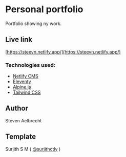 # Personal portfolio

Portfolio showing ny work.

## Live link

[https://steevn.netlify.app/](https://steevn.netlify.app/)

### Technologies used:

- [Netlify CMS](https://www.netlifycms.org/)
- [Eleventy](https://www.11ty.dev/)
- [Alpine.js](https://github.com/alpinejs/alpine)
- [Tailwind CSS](https://tailwindcss.com/)

## Author

Steven Aelbrecht

## Template

Surjith S M ( [@surjithctly](https://surjithctly.in/) )
